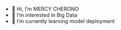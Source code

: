- 👋 Hi, I’m MERCY CHERONO 
- 👀 I’m interested in Big Data 
- 🌱 I’m currently learning model deployment 

<!---
merc1989/merc1989 is a ✨ special ✨ repository because its `README.md` (this file) appears on your GitHub profile.
You can click the Preview link to take a look at your changes.
--->
